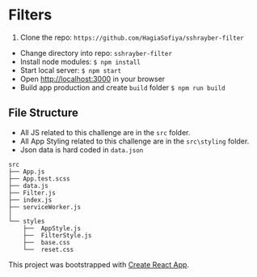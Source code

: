 # Filters

1. Clone the repo: `https://github.com/HagiaSofiya/sshrayber-filter`
* Change directory into repo: `sshrayber-filter`
* Install node modules: `$ npm install`
* Start local server: `$ npm start`
* Open [http://localhost:3000](http://localhost:3000) in your browser
* Build app production and create `build` folder `$ npm run build`

## File Structure

* All JS related to this challenge are in the `src` folder.
* All App Styling related to this challenge are in the `src\styling` folder.
* Json data is hard coded in `data.json`

```
src
├── App.js
├── App.test.scss
├── data.js
├── Filter.js
├── index.js
├── serviceWorker.js
│
└── styles
    ├──  AppStyle.js
    ├──  FilterStyle.js
    ├──  base.css
    └──  reset.css

```

This project was bootstrapped with [Create React App](https://github.com/facebook/create-react-app).
